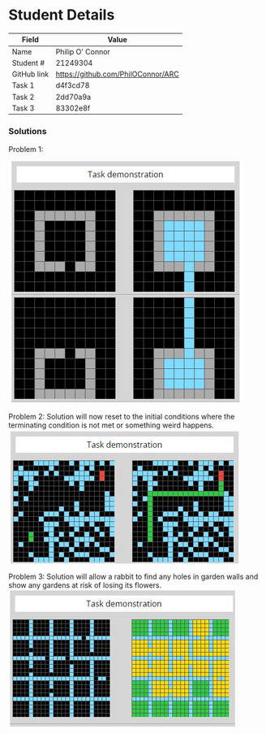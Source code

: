 # Student Details

|Field   | Value |
|--------|-------|
|Name    | Philip O' Connor|
|Student # | 21249304 |
| GitHub link |https://github.com/PhilOConnor/ARC |
|Task 1    |d4f3cd78 |
|Task 2    | 2dd70a9a |
|Task 3    | 83302e8f |

### Solutions
Problem 1: 

![Task 1: d4f3cd78](/images/d4f3cd78.JPG) <br>

Problem 2: Solution will now reset to the initial conditions where the terminating condition is not met or something weird happens. <br>
![Task 1: d4f3cd78](/images/2dd70a9a.JPG)

Problem 3: Solution will allow a rabbit to find any holes in garden walls and show any gardens at risk of losing its flowers. <br>
![Task 1: d4f3cd78](/images/83302e8f.JPG)
